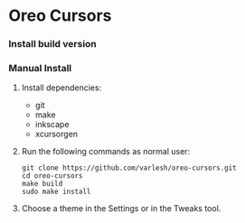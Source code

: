# Oreo Cursors

### Install build version



### Manual Install

1. Install dependencies:

    - git
    - make
    - inkscape
    - xcursorgen

2. Run the following commands as normal user:

    ```
    git clone https://github.com/varlesh/oreo-cursors.git
    cd oreo-cursors
    make build
    sudo make install
    ```

3. Choose a theme in the Settings or in the Tweaks tool.




